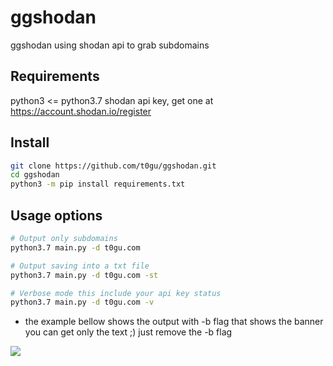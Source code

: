 # ggshodan
ggshodan using shodan api to grab subdomains

## Requirements
python3 <= python3.7
shodan api key, get one at <https://account.shodan.io/register>

## Install 
```bash
git clone https://github.com/t0gu/ggshodan.git
cd ggshodan
python3 -m pip install requirements.txt

```
## Usage options
```bash
# Output only subdomains
python3.7 main.py -d t0gu.com

# Output saving into a txt file
python3.7 main.py -d t0gu.com -st

# Verbose mode this include your api key status
python3.7 main.py -d t0gu.com -v
```

* the example bellow shows the output with -b flag that shows the banner you can get only the text ;) just remove the -b flag

![](https://raw.githubusercontent.com/t0gu/ggshodan/master/shodan-search.gif)
